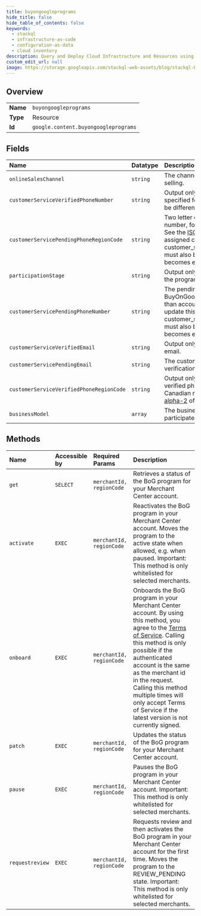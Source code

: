 ```yaml
---
title: buyongoogleprograms
hide_title: false
hide_table_of_contents: false
keywords:
  - stackql
  - infrastructure-as-code
  - configuration-as-data
  - cloud inventory
description: Query and Deploy Cloud Infrastructure and Resources using SQL
custom_edit_url: null
image: https://storage.googleapis.com/stackql-web-assets/blog/stackql-blog-post-featured-image.png
---
```

  
    

## Overview
<table><tbody>
<tr><td><b>Name</b></td><td><code>buyongoogleprograms</code></td></tr>
<tr><td><b>Type</b></td><td>Resource</td></tr>
<tr><td><b>Id</b></td><td><code>google.content.buyongoogleprograms</code></td></tr>
</tbody></table>

## Fields
| Name | Datatype | Description |
|:-----|:---------|:------------|
| `onlineSalesChannel` | `string` | The channels through which the merchant is selling. |
| `customerServiceVerifiedPhoneNumber` | `string` | Output only. The verified phone number specified for BuyOnGoogle program. It might be different than account level phone number. |
| `customerServicePendingPhoneRegionCode` | `string` | Two letter country code for the pending phone number, for example `CA` for Canadian numbers. See the [ISO 3166-1 alpha-2](https://wikipedia.org/wiki/ISO_3166-1_alpha-2#Officially_assigned_code_elements) officially assigned codes. In order to update this field the customer_service_pending_phone_number must also be set. After verification this field becomes empty. |
| `participationStage` | `string` | Output only. The current participation stage for the program. |
| `customerServicePendingPhoneNumber` | `string` | The pending phone number specified for BuyOnGoogle program. It might be different than account level phone number. In order to update this field the customer_service_pending_phone_region_code must also be set. After verification this field becomes empty. |
| `customerServiceVerifiedEmail` | `string` | Output only. The customer service verified email. |
| `customerServicePendingEmail` | `string` | The customer service pending email. After verification this field becomes empty. |
| `customerServiceVerifiedPhoneRegionCode` | `string` | Output only. Two letter country code for the verified phone number, for example `CA` for Canadian numbers. See the [ISO 3166-1 alpha-2](https://wikipedia.org/wiki/ISO_3166-1_alpha-2#Officially_assigned_code_elements) officially assigned codes. |
| `businessModel` | `array` | The business models in which merchant participates. |
## Methods
| Name | Accessible by | Required Params | Description |
|:-----|:--------------|:----------------|:------------|
| `get` | `SELECT` | `merchantId, regionCode` | Retrieves a status of the BoG program for your Merchant Center account. |
| `activate` | `EXEC` | `merchantId, regionCode` | Reactivates the BoG program in your Merchant Center account. Moves the program to the active state when allowed, e.g. when paused. Important: This method is only whitelisted for selected merchants. |
| `onboard` | `EXEC` | `merchantId, regionCode` | Onboards the BoG program in your Merchant Center account. By using this method, you agree to the [Terms of Service](https://merchants.google.com/mc/termsofservice/transactions/US/latest). Calling this method is only possible if the authenticated account is the same as the merchant id in the request. Calling this method multiple times will only accept Terms of Service if the latest version is not currently signed. |
| `patch` | `EXEC` | `merchantId, regionCode` | Updates the status of the BoG program for your Merchant Center account. |
| `pause` | `EXEC` | `merchantId, regionCode` | Pauses the BoG program in your Merchant Center account. Important: This method is only whitelisted for selected merchants. |
| `requestreview` | `EXEC` | `merchantId, regionCode` | Requests review and then activates the BoG program in your Merchant Center account for the first time. Moves the program to the REVIEW_PENDING state. Important: This method is only whitelisted for selected merchants. |
